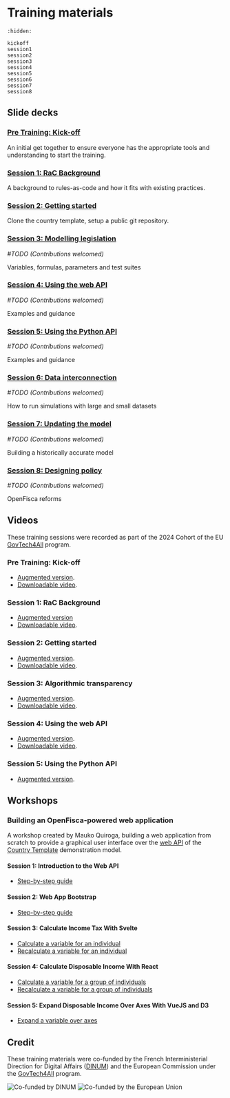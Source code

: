 # <i icon-name="book"></i> Training materials

```{toctree}
:hidden:

kickoff
session1
session2
session3
session4
session5
session6
session7
session8
```

## Slide decks

### [Pre Training: Kick-off](./kickoff.md)

An initial get together to ensure everyone has the appropriate tools and understanding to start the training.

### [Session 1: RaC Background](./session1.md)

A background to rules-as-code and how it fits with existing practices.

### [Session 2: Getting started](./session2.md)

Clone the country template, setup a public git repository.

### [Session 3: Modelling legislation​](./session3.md)

_#TODO (Contributions welcomed)_

Variables, formulas, parameters and test suites

### [Session 4: Using the web API​](./session4.md)

_#TODO (Contributions welcomed)_

Examples and guidance

### [Session 5: Using the Python API​](./session5.md)

_#TODO (Contributions welcomed)_

Examples and guidance

### [Session 6: Data interconnection​​](./session6.md)

_#TODO (Contributions welcomed)_

How to run simulations with large and small datasets

### [Session 7: Updating the model​​](./session7.md)

_#TODO (Contributions welcomed)_

Building a historically accurate model

### [Session 8: Designing policy​​​](./session8.md)

_#TODO (Contributions welcomed)_

OpenFisca reforms

## Videos

These training sessions were recorded as part of the 2024 Cohort of the EU [GovTech4All](https://interoperable-europe.ec.europa.eu/collection/govtechconnect/govtech4all) program.

### Pre Training: Kick-off

- [Augmented version](https://webinaire.bbb-dinum-scalelite.visio.education.fr/playback/presentation/2.3/8a90c519e4ee59747cef18db09714b2ddac0e8b9-1715760590666).
- [Downloadable video](https://cloud.openfisca.org/s/582X5QjoZ6CjTmF?dir=undefined&openfile=8096).

### Session 1: RaC Background

- [Augmented version](https://webinaire.bbb-dinum-scalelite.visio.education.fr/playback/presentation/2.3/8a90c519e4ee59747cef18db09714b2ddac0e8b9-1716360868420)
- [Downloadable video](https://cloud.openfisca.org/s/582X5QjoZ6CjTmF?dir=undefined&openfile=8178).

### Session 2: Getting started

- [Augmented version](https://webinaire.bbb-dinum-scalelite.visio.education.fr/playback/presentation/2.3/8a90c519e4ee59747cef18db09714b2ddac0e8b9-1716532557643).
- [Downloadable video](https://cloud.openfisca.org/s/582X5QjoZ6CjTmF?dir=undefined&openfile=8178).

### Session 3: Algorithmic transparency

- [Augmented version](https://webinaire.bbb-dinum-scalelite.visio.education.fr/playback/presentation/2.3/8a90c519e4ee59747cef18db09714b2ddac0e8b9-1716965399220).
- [Downloadable video](https://cloud.openfisca.org/s/582X5QjoZ6CjTmF?dir=undefined&openfile=8176).

### Session 4: Using the web API

- [Augmented version](https://webinaire.bbb-dinum-scalelite.visio.education.fr/playback/presentation/2.3/8a90c519e4ee59747cef18db09714b2ddac0e8b9-1718172092967).
- [Downloadable video](https://cloud.openfisca.org/s/582X5QjoZ6CjTmF?dir=undefined&openfile=8218).

### Session 5: Using the Python API

- [Augmented version](https://webinaire.bbb-dinum-scalelite.visio.education.fr/playback/presentation/2.3/8a90c519e4ee59747cef18db09714b2ddac0e8b9-1718779000584).

## Workshops

### Building an OpenFisca-powered web application

A workshop created by Mauko Quiroga, building a web application from scratch to provide a graphical user interface over the [web API](../openfisca-web-api/) of the [Country Template](https://github.com/openfisca/country-template/) demonstration model.

#### Session 1: Introduction to the Web API

- [Step-by-step guide](https://github.com/redte-ch/ReDistributeMe/blob/main/workshop/01-introduction.md)

#### Session 2: Web App Bootstrap

- [Step-by-step guide](https://github.com/redte-ch/ReDistributeMe/blob/main/workshop/02-app-bootstrap.md)

#### Session 3: Calculate Income Tax With Svelte

- [Calculate a variable for an individual](https://github.com/redte-ch/ReDistributeMe/blob/main/workshop/03-calculate-income-tax-1.md)
- [Recalculate a variable for an individual](https://github.com/redte-ch/ReDistributeMe/blob/main/workshop/03-calculate-income-tax-2.md)

#### Session 4: Calculate Disposable Income With React

- [Calculate a variable for a group of individuals](https://github.com/redte-ch/ReDistributeMe/blob/main/workshop/04-calculate-disposable-income-1.md)
- [Recalculate a variable for a group of individuals](https://github.com/redte-ch/ReDistributeMe/blob/main/workshop/04-calculate-disposable-income-2.md)

#### Session 5: Expand Disposable Income Over Axes With VueJS and D3

- [Expand a variable over axes](https://github.com/redte-ch/ReDistributeMe/blob/main/workshop/05-expand-disposable-income-over-axes.md)

## Credit

These training materials were co-funded by the French Interministerial Direction for Digital Affairs ([DINUM](https://www.numerique.gouv.fr)) and the European Commission under the [GovTech4All](https://interoperable-europe.ec.europa.eu/collection/govtechconnect/govtech4all) program.

<div class="cofunders">
  <img src="../_static/img/training/dinum.png" alt="Co-funded by DINUM" />
  <img src="../_static/img/training/cofunded_by_eu.png" alt="Co-funded by the European Union" />
</div>
